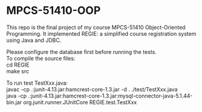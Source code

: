 # MPCS-51410-OOP
This repo is the final project of my course MPCS-51410 Object-Oriented Programming. It implemented REGIE: a simplified course registration system using Java and JDBC.   

Please configure the database first before running the tests.   
To compile the source files:   
cd REGIE  
make src  

To run test TestXxx.java:  
javac -cp .:junit-4.13.jar:hamcrest-core-1.3.jar -d . ./test/TestXxx.java  
java -cp .:junit-4.13.jar:hamcrest-core-1.3.jar:mysql-connector-java-5.1.44-bin.jar org.junit.runner.JUnitCore REGIE.test.TestXxx  
